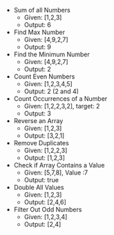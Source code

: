 * Sum of all Numbers
    * Given: [1,2,3]
    * Output: 6
* Find Max Number
    * Given: [4,9,2,7]
    * Output: 9
* Find the Minimum Number
    * Given: [4,9,2,7]
    * Output: 2
* Count Even Numbers
    * Given: [1,2,3,4,5]
    * Output: 2 (2 and 4)
* Count Occurrences of a Number
    * Given: [1,2,2,3,2], target: 2
    * Output: 3
* Reverse an Array
    * Given: [1,2,3]
    * Output: [3,2,1]
* Remove Duplicates
    * Given: [1,2,2,3]
    * Output: [1,2,3]
* Check if  Array Contains a Value
    * Given: [5,7,8], Value :7
    * Output: true
* Double All Values
    * Given: [1,2,3]
    * Output: [2,4,6]
* Filter Out Odd Numbers
    * Given: [1,2,3,4]
    * Output: [2,4]